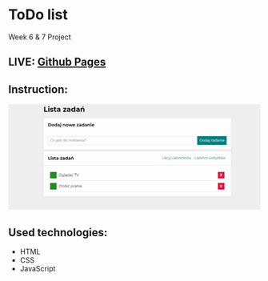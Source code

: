 # ToDo list

Week 6 & 7 Project

## LIVE: [Github Pages](https://oskarwoj.github.io/todo_list/)

## Instruction: 

![Example usage gif](https://raw.githubusercontent.com/oskarwoj/todo_list/master/images/screen_newFunction.gif)
## Used technologies:

- HTML
- CSS
- JavaScript
